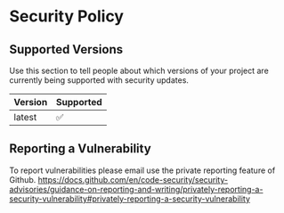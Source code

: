 # Security Policy

## Supported Versions

Use this section to tell people about which versions of your project are
currently being supported with security updates.

| Version | Supported          |
| ------- | ------------------ |
| latest   | :white_check_mark: |

## Reporting a Vulnerability

To report vulnerabilities please email use the private reporting feature of Github.
https://docs.github.com/en/code-security/security-advisories/guidance-on-reporting-and-writing/privately-reporting-a-security-vulnerability#privately-reporting-a-security-vulnerability
